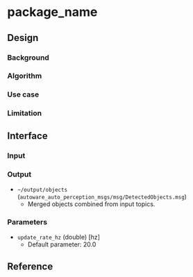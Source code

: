 # package_name

## Design
### Background
### Algorithm
### Use case
### Limitation

## Interface
### Input
### Output

- `~/output/objects` (`autoware_auto_perception_msgs/msg/DetectedObjects.msg`)
  - Merged objects combined from input topics.

### Parameters

- `update_rate_hz` (double) [hz]
  - Default parameter: 20.0

## Reference
